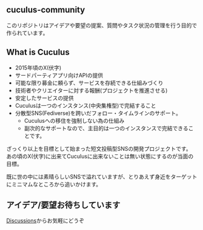 ## cuculus-community
このリポジトリはアイデアや要望の提案、質問やタスク状況の管理を行う目的で作られています。

## What is Cuculus

- 2015年頃のX(伏字)
- サードパーティアプリ向けAPIの提供
- 可能な限り募金に頼らず、サービスを存続できる仕組みづくり
- 技術者やクリエイターに対する報酬(プロジェクトを推進させる)
- 安定したサービスの提供
- Cuculusは一つのインスタンス(中央集権型)で完結すること
- 分散型SNS(Fediverse)を跨いだフォロー・タイムラインのサポート。
  - Cuculusへの移住を強制しない為の仕組み
  - 副次的なサポートなので、主目的は一つのインスタンスで完結できることです。

ざっくり以上を目標として始まった短文投稿型SNSの開発プロジェクトです。
あの頃のX(伏字)に出来てCuculusに出来ないことは無い状態にするのが当面の目標。

既に世の中には素晴らしいSNSで溢れていますが、とりあえず身近をターゲットにミニマムなところから追いかけます。

## アイデア/要望お待ちしています

[Discussions](https://github.com/orgs/cuculus-dev/discussions)からお気軽にどうぞ
